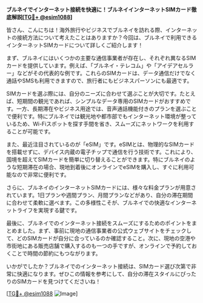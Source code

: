 **ブルネイでインターネット接続を快適に！ブルネイインターネットSIMカード徹底解説[[TG💪+ @esim1088](https://t.me/s/esim1088)]**

皆さん、こんにちは！海外旅行やビジネスでブルネイを訪れる際、インターネットの接続方法について考えたことはありますか？今回は、ブルネイで利用できるインターネットSIMカードについて詳しくご紹介します！

まず、ブルネイにはいくつかの主要な通信事業者が存在し、それぞれ異なるSIMカードを提供しています。例えば、「ブルネイ・テレコム」や「アイデアセルラー」などがその代表的な例です。これらのSIMカードは、データ通信だけでなく通話やSMSも利用できますので、旅行者にもビジネスパーソンにも最適です。

SIMカードを選ぶ際には、自分のニーズに合わせて選ぶことが大切です。たとえば、短期間の観光であれば、シンプルなデータ専用のSIMカードがおすすめです。一方、長期滞在やビジネス用途では、音声通話機能付きのプランを選ぶことで便利です。特にブルネイでは観光地や都市部でもインターネット環境が整っているため、Wi-Fiスポットを探す手間を省き、スムーズにネットワークを利用することが可能です。

また、最近注目されているのが「eSIM」です。eSIMとは、物理的なSIMカードを搭載せずに、デバイス内蔵の電子チップで通信を行う技術です。これにより、国境を超えてSIMカードを簡単に切り替えることができます。特にブルネイのような短期滞在の場合、現地到着後にオンラインでeSIMを購入し、すぐに利用可能なので非常に便利です。

さらに、ブルネイのインターネットSIMカードには、様々な料金プランが用意されています。1日プランや週間プラン、月間プランなどがあり、自分の滞在期間に合わせて柔軟に選べます。この多様性こそが、ブルネイでの快適なインターネットライフを実現する鍵です。

最後に、ブルネイでのインターネット接続をスムーズにするためのポイントをまとめました。まず、事前に現地の通信事業者の公式ウェブサイトをチェックして、どのSIMカードが自分に合っているのか確認すること。次に、現地の空港や市街地にある販売店舗で購入するのも一つの手ですが、オンラインで予約しておくことで時間の節約にもつながります。

いかがでしたか？ブルネイでのインターネット接続は、SIMカード選び次第で非常に快適になります。ぜひこの情報を参考にして、自分の滞在スタイルにぴったりのSIMカードを見つけてくださいね！

[[TG💪+ @esim1088](https://t.me/s/esim1088) ![Image](https://i.postimg.cc/Y0z9fWf4/image.png)]